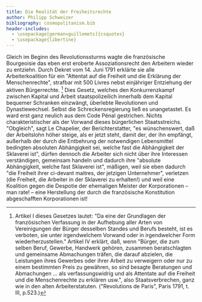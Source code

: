 ```yaml
---
title: Die Realität der Freiheitsrechte 
author: Philipp Schweizer
bibliography: cosmopolitanism.bib
header-includes:
  - \usepackage[german=guillemets]{csquotes}
  - \usepackage{libertine}
---
```


Gleich im Beginn des Revolutionssturms wagte die französische Bourgeoisie das eben erst eroberte Assoziationsrecht den Arbeitern wieder zu entziehn. Durch Dekret vom 14. Juni 1791 erklärte sie alle Arbeiterkoalition für ein "Attentat auf die Freiheit und die Erklärung der Menschenrechte", strafbar mit 500 Livres nebst einjähriger Entziehung der aktiven Bürgerrechte. [^1] Dies Gesetz, welches den Konkurrenzkampf zwischen Kapital und Arbeit staatspolizeilich innerhalb dem Kapital bequemer Schranken einzwängt, überlebte Revolutionen und Dynastiewechsel. Selbst die Schreckensregierung ließ es unangetastet. Es ward erst ganz neulich aus dem Code Pénal gestrichen. Nichts charakteristischer als der Vorwand dieses bürgerlichen Staatsstreichs. "Obgleich", sagt Le Chapelier, der Berichterstatter, "es wünschenswert, daß der Arbeitslohn höher steige, als er jetzt steht, damit der, der ihn empfängt, außerhalb der durch die Entbehrung der notwendigen Lebensmittel bedingten absoluten Abhängigkeit sei, welche fast die Abhängigkeit der Sklaverei ist", dürfen dennoch die Arbeiter sich nicht über ihre Interessen verständigen, gemeinsam handeln und dadurch ihre "absolute Abhängigkeit, welche fast Sklaverei ist", mäßigen, weil sie eben dadurch "die Freiheit ihrer ci-devant maitres, der jetzigen Unternehmer", verletzen (die Freiheit, die Arbeiter in der Sklaverei zu erhalten!) und weil eine Koalition gegen die Despotie der ehemaligen Meister der Korporationen – man rate! – eine Herstellung der durch die französische Konstitution abgeschafften Korporationen ist!



[^1]: Artikel I dieses Gesetzes lautet: "Da eine der Grundlagen der französischen Verfassung in der Aufhebung aller Arten von Vereinigungen der Bürger desselben Standes und Berufs besteht, ist es verboten, sie unter irgendwelchem Vorwand oder in irgendwelcher Form wiederherzustellen." Artikel IV erklärt, daß, wenn "Bürger, die zum selben Beruf, Gewerbe, Handwerk gehören, zusammen beratschlagten und gemeinsame Abmachungen träfen, die darauf abzielen, die Leistungen ihres Gewerbes oder ihrer Arbeit zu verweigern oder nur zu einem bestimmten Preis zu gewähren, so sind besagte Beratungen und Abmachungen … als verfassungswidrig und als Attentate auf die Freiheit und die Menschenrechte zu erklären usw.", also Staatsverbrechen, ganz wie in den alten Arbeiterstatuten. ("Revolutions de Paris", Paris 1791, t. III, p.523.) 
